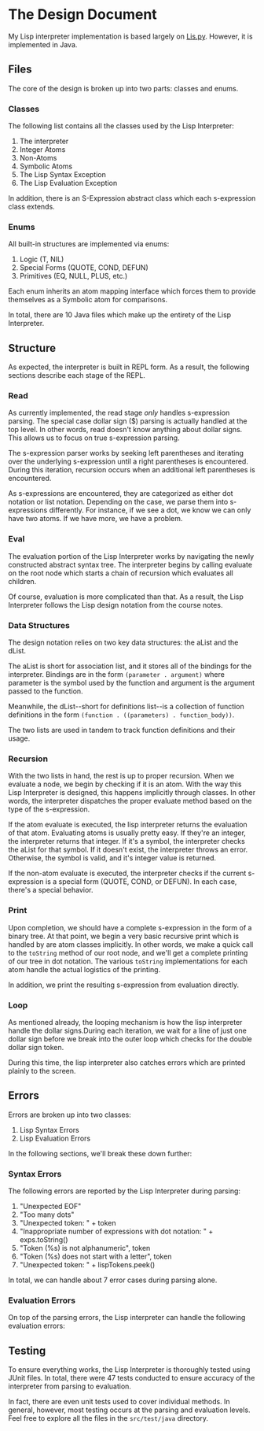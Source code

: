 # The Design Document

My Lisp interpreter implementation is based largely on [Lis.py][1]. 
However, it is implemented in Java.

## Files

The core of the design is broken up into two parts: classes and enums.

### Classes

The following list contains all the classes used by the Lisp
Interpreter:

1. The interpreter
2. Integer Atoms
3. Non-Atoms
4. Symbolic Atoms
5. The Lisp Syntax Exception
6. The Lisp Evaluation Exception

In addition, there is an S-Expression abstract class which each 
s-expression class extends. 

### Enums

All built-in structures are implemented via enums:

1. Logic (T, NIL)
2. Special Forms (QUOTE, COND, DEFUN)
3. Primitives (EQ, NULL, PLUS, etc.)

Each enum inherits an atom mapping interface which
forces them to provide themselves as a Symbolic atom for 
comparisons. 

In total, there are 10 Java files which make up the entirety
of the Lisp Interpreter.

## Structure

As expected, the interpreter is built in REPL form. As a result,
the following sections describe each stage of the REPL.

### Read

As currently implemented, the read stage *only* handles s-expression
parsing. The special case dollar sign ($) parsing is actually handled
at the top level. In other words, read doesn't know anything about
dollar signs. This allows us to focus on true s-expression parsing.

The s-expression parser works by seeking left parentheses and iterating
over the underlying s-expression until a right parentheses is encountered.
During this iteration, recursion occurs when an additional left parentheses
is encountered.

As s-expressions are encountered, they are categorized as either dot notation
or list notation. Depending on the case, we parse them into s-expressions
differently. For instance, if we see a dot, we know we can only have two
atoms. If we have more, we have a problem. 

### Eval

The evaluation portion of the Lisp Interpreter works by navigating the
newly constructed abstract syntax tree. The interpreter begins by calling
evaluate on the root node which starts a chain of recursion which evaluates
all children.

Of course, evaluation is more complicated than that. As a result, the Lisp
Interpreter follows the Lisp design notation from the course notes.

### Data Structures

The design notation relies on two key data structures: the aList and the dList.

The aList is short for association list, and it stores all of the bindings for
the interpreter. Bindings are in the form `(parameter . argument)` where
parameter is the symbol used by the function and argument is the argument 
passed to the function.

Meanwhile, the dList--short for definitions list--is a collection of function
definitions in the form `(function . ((parameters) . function_body))`.

The two lists are used in tandem to track function definitions and their usage.

### Recursion

With the two lists in hand, the rest is up to proper recursion. When we evaluate
a node, we begin by checking if it is an atom. With the way this Lisp Interpreter
is designed, this happens implicitly through classes. In other words, the
interpreter dispatches the proper evaluate method based on the type of the s-expression.

If the atom evaluate is executed, the lisp interpreter returns the evaluation of that
atom. Evaluating atoms is usually pretty easy. If they're an integer, the interpreter 
returns that integer. If it's a symbol, the interpreter checks the aList
for that symbol. If it doesn't exist, the interpreter throws an error.
Otherwise, the symbol is valid, and it's integer value is returned.

If the non-atom evaluate is executed, the interpreter checks if the current 
s-expression is a special form (QUOTE, COND, or DEFUN). In each case, there's
a special behavior. 

### Print

Upon completion, we should have a complete s-expression in the form of a 
binary tree. At that point, we begin a very basic recursive print which
is handled by are atom classes implicitly. In other words, we make a quick
call to the `toString` method of our root node, and we'll get a complete
printing of our tree in dot notation. The various `toString` implementations
for each atom handle the actual logistics of the printing.

In addition, we print the resulting s-expression from evaluation directly.

### Loop

As mentioned already, the looping mechanism is how the lisp interpreter handle 
the dollar signs.During each iteration, we wait for a line of just one 
dollar sign before we break into the outer loop which checks for the double 
dollar sign token. 

During this time, the lisp interpreter also catches errors which are printed
plainly to the screen. 

## Errors

Errors are broken up into two classes:

1. Lisp Syntax Errors
2. Lisp Evaluation Errors

In the following sections, we'll break these down further:

### Syntax Errors

The following errors are reported by the Lisp Interpreter during parsing:

1. "Unexpected EOF"
2. "Too many dots"
3. "Unexpected token: " + token
4. "Inappropriate number of expressions with dot notation: " + exps.toString()
5. "Token (%s) is not alphanumeric", token
6. "Token (%s) does not start with a letter", token
7. "Unexpected token: " + lispTokens.peek()

In total, we can handle about 7 error cases during parsing alone. 

### Evaluation Errors

On top of the parsing errors, the Lisp interpreter can handle the
following evaluation errors:

## Testing

To ensure everything works, the Lisp Interpreter is thoroughly
tested using JUnit files. In total, there were 47 tests conducted
to ensure accuracy of the interpreter from parsing to evaluation.

In fact, there are even unit tests used to cover individual methods.
In general, however, most testing occurs at the parsing and
evaluation levels. Feel free to explore all the files in the
`src/test/java` directory.

[1]: http://norvig.com/lispy.html
